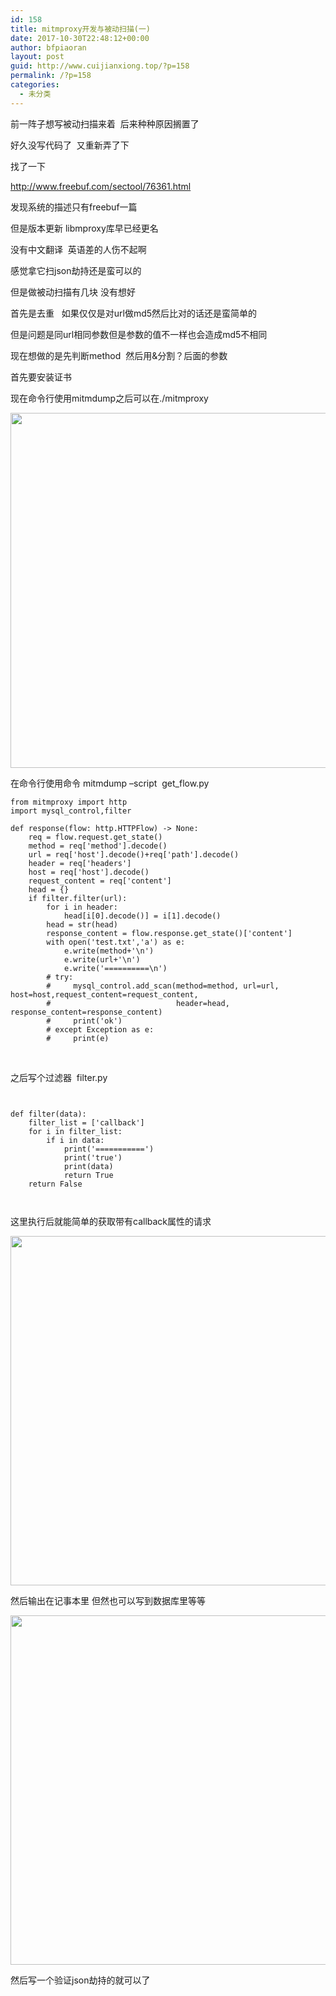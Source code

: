 ```yaml
---
id: 158
title: mitmproxy开发与被动扫描(一)
date: 2017-10-30T22:48:12+00:00
author: bfpiaoran
layout: post
guid: http://www.cuijianxiong.top/?p=158
permalink: /?p=158
categories:
  - 未分类
---
```

前一阵子想写被动扫描来着  后来种种原因搁置了

好久没写代码了  又重新弄了下

找了一下

http://www.freebuf.com/sectool/76361.html

发现系统的描述只有freebuf一篇

但是版本更新 libmproxy库早已经更名

没有中文翻译  英语差的人伤不起啊

感觉拿它扫json劫持还是蛮可以的

但是做被动扫描有几块 没有想好

首先是去重   如果仅仅是对url做md5然后比对的话还是蛮简单的

但是问题是同url相同参数但是参数的值不一样也会造成md5不相同

现在想做的是先判断method  然后用&分割？后面的参数

首先要安装证书

现在命令行使用mitmdump之后可以在./mitmproxy

<img class="alignnone size-large wp-image-159" src="http://www.cuijianxiong.top/wp-content/uploads/2017/10/1-1024x568.png" alt="" width="1024" height="568" srcset="http://www.cuijianxiong.top/wp-content/uploads/2017/10/1-1024x568.png 1024w, http://www.cuijianxiong.top/wp-content/uploads/2017/10/1-300x167.png 300w, http://www.cuijianxiong.top/wp-content/uploads/2017/10/1-768x426.png 768w, http://www.cuijianxiong.top/wp-content/uploads/2017/10/1-830x461.png 830w, http://www.cuijianxiong.top/wp-content/uploads/2017/10/1-230x128.png 230w, http://www.cuijianxiong.top/wp-content/uploads/2017/10/1-350x194.png 350w, http://www.cuijianxiong.top/wp-content/uploads/2017/10/1-480x266.png 480w, http://www.cuijianxiong.top/wp-content/uploads/2017/10/1.png 1198w" sizes="(max-width: 709px) 85vw, (max-width: 909px) 67vw, (max-width: 1362px) 62vw, 840px" /> 

在命令行使用命令 mitmdump &#8211;script  get_flow.py

<pre class="pure-highlightjs"><code class="">from mitmproxy import http
import mysql_control,filter

def response(flow: http.HTTPFlow) -&gt; None:
    req = flow.request.get_state()
    method = req['method'].decode()
    url = req['host'].decode()+req['path'].decode()
    header = req['headers']
    host = req['host'].decode()
    request_content = req['content']
    head = {}
    if filter.filter(url):
        for i in header:
            head[i[0].decode()] = i[1].decode()
        head = str(head)
        response_content = flow.response.get_state()['content']
        with open('test.txt','a') as e:
            e.write(method+'\n')
            e.write(url+'\n')
            e.write('==========\n')
        # try:
        #     mysql_control.add_scan(method=method, url=url, host=host,request_content=request_content,
        #                            header=head, response_content=response_content)
        #     print('ok')
        # except Exception as e:
        #     print(e)
</code></pre>

&nbsp;

之后写个过滤器  filter.py

<pre class="pure-highlightjs"><code class="">

def filter(data):
    filter_list = ['callback']
    for i in filter_list:
        if i in data:
            print('===========')
            print('true')
            print(data)
            return True
    return False


</code></pre>

这里执行后就能简单的获取带有callback属性的请求

<img class="alignnone size-large wp-image-160" src="http://www.cuijianxiong.top/wp-content/uploads/2017/10/1-1-1024x559.png" alt="" width="1024" height="559" srcset="http://www.cuijianxiong.top/wp-content/uploads/2017/10/1-1-1024x559.png 1024w, http://www.cuijianxiong.top/wp-content/uploads/2017/10/1-1-300x164.png 300w, http://www.cuijianxiong.top/wp-content/uploads/2017/10/1-1-768x419.png 768w, http://www.cuijianxiong.top/wp-content/uploads/2017/10/1-1-830x453.png 830w, http://www.cuijianxiong.top/wp-content/uploads/2017/10/1-1-230x126.png 230w, http://www.cuijianxiong.top/wp-content/uploads/2017/10/1-1-350x191.png 350w, http://www.cuijianxiong.top/wp-content/uploads/2017/10/1-1-480x262.png 480w" sizes="(max-width: 709px) 85vw, (max-width: 909px) 67vw, (max-width: 1362px) 62vw, 840px" /> 

然后输出在记事本里 但然也可以写到数据库里等等

<img class="alignnone size-large wp-image-161" src="http://www.cuijianxiong.top/wp-content/uploads/2017/10/1-2-1024x559.png" alt="" width="1024" height="559" srcset="http://www.cuijianxiong.top/wp-content/uploads/2017/10/1-2-1024x559.png 1024w, http://www.cuijianxiong.top/wp-content/uploads/2017/10/1-2-300x164.png 300w, http://www.cuijianxiong.top/wp-content/uploads/2017/10/1-2-768x419.png 768w, http://www.cuijianxiong.top/wp-content/uploads/2017/10/1-2-830x453.png 830w, http://www.cuijianxiong.top/wp-content/uploads/2017/10/1-2-230x126.png 230w, http://www.cuijianxiong.top/wp-content/uploads/2017/10/1-2-350x191.png 350w, http://www.cuijianxiong.top/wp-content/uploads/2017/10/1-2-480x262.png 480w" sizes="(max-width: 709px) 85vw, (max-width: 909px) 67vw, (max-width: 1362px) 62vw, 840px" /> 

然后写一个验证json劫持的就可以了

&nbsp;
